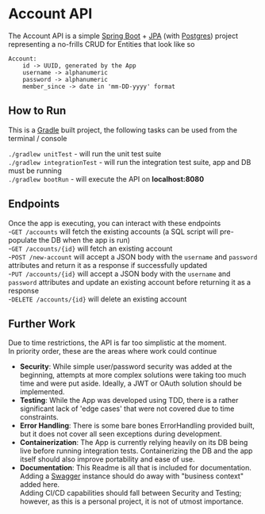 # Account API

The Account API is a simple [Spring Boot](https://spring.io/projects/spring-boot) + [JPA](https://spring.io/projects/spring-data-jpa) (with [Postgres](https://www.postgresql.org/)) project representing a no-frills CRUD for Entities that look like so

```
Account:
    id -> UUID, generated by the App
    username -> alphanumeric
    password -> alphanumeric
    member_since -> date in 'mm-DD-yyyy' format
```

## How to Run
This is a [Gradle](https://gradle.org/) built project, the following tasks can be used from the terminal / console

`./gradlew unitTest` - will run the unit test suite\
`./gradlew integrationTest` - will run the integration test suite, app and DB must be running \
`./gradlew bootRun` - will execute the API on __localhost:8080__

## Endpoints
Once the app is executing, you can interact with these endpoints  
-`GET /accounts` will fetch the existing accounts (a SQL script will pre-populate the DB when the app is run)  
-`GET /accounts/{id}` will fetch an existing account  
-`POST /new-account` will accept a JSON body with the `username` and `password` attributes and return it as a response if successfully updated  
-`PUT /accounts/{id}` will accept a JSON body with the `username` and `password` attributes and update an existing account before returning it as a response  
-`DELETE /accounts/{id}` will delete an existing account  


## Further Work
Due to time restrictions, the API is far too simplistic at the moment.  
In priority order, these are the areas where work could continue
- **Security**: While simple user/password security was added at the beginning, attempts at more complex solutions were taking too much time and were put aside. Ideally, a JWT or OAuth solution should be implemented.
- **Testing**: While the App was developed using TDD, there is a rather significant lack of 'edge cases' that were not covered due to time constraints.
- **Error Handling**: There is some bare bones ErrorHandling provided built, but it does not cover all seen exceptions during development.
- **Containerization**: The App is currently relying heavily on its DB being live before running integration tests. Containerizing the DB and the app itself should also improve portability and ease of use. 
- **Documentation**: This Readme is all that is included for documentation. Adding a [Swagger](https://swagger.io/) instance should do away with "business context" added here.  
Adding CI/CD capabilities should fall between Security and Testing; however, as this is a personal project, it is not of utmost importance.
